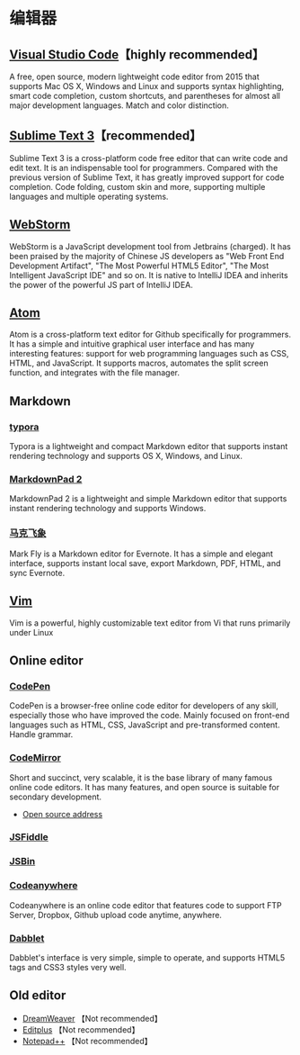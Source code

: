 # 编辑器

## [Visual Studio Code](https://code.visualstudio.com)【highly recommended】

A free, open source, modern lightweight code editor from 2015 that supports Mac OS X, Windows and Linux and supports syntax highlighting, smart code completion, custom shortcuts, and parentheses for almost all major development languages. Match and color distinction.

## [Sublime Text 3](http://www.sublimetext.com/3)【recommended】

Sublime Text 3 is a cross-platform code free editor that can write code and edit text. It is an indispensable tool for programmers. Compared with the previous version of Sublime Text, it has greatly improved support for code completion. Code folding, custom skin and more, supporting multiple languages and multiple operating systems.

## [WebStorm](https://www.jetbrains.com/webstorm/download/)

WebStorm is a JavaScript development tool from Jetbrains (charged). It has been praised by the majority of Chinese JS developers as "Web Front End Development Artifact", "The Most Powerful HTML5 Editor", "The Most Intelligent JavaScript IDE" and so on. It is native to IntelliJ IDEA and inherits the power of the powerful JS part of IntelliJ IDEA.

## [Atom](https://atom.io/)

Atom is a cross-platform text editor for Github specifically for programmers. It has a simple and intuitive graphical user interface and has many interesting features: support for web programming languages such as CSS, HTML, and JavaScript. It supports macros, automates the split screen function, and integrates with the file manager.

## Markdown

### [typora](https://typora.io/)

Typora is a lightweight and compact Markdown editor that supports instant rendering technology and supports OS X, Windows, and Linux.

### [MarkdownPad 2](http://markdownpad.com/download.html)

MarkdownPad 2 is a lightweight and simple Markdown editor that supports instant rendering technology and supports Windows.

### [马克飞象](https://maxiang.io/)

Mark Fly is a Markdown editor for Evernote. It has a simple and elegant interface, supports instant local save, export Markdown, PDF, HTML, and sync Evernote.

## [Vim](https://www.vim.org/)

Vim is a powerful, highly customizable text editor from Vi that runs primarily under Linux

## Online editor

### [CodePen](http://codepen.io/)

CodePen is a browser-free online code editor for developers of any skill, especially those who have improved the code. Mainly focused on front-end languages such as HTML, CSS, JavaScript and pre-transformed content. Handle grammar.

### [CodeMirror](https://codemirror.net/)

Short and succinct, very scalable, it is the base library of many famous online code editors. It has many features, and open source is suitable for secondary development.

- [Open source address](https://github.com/codemirror/CodeMirror/)

### [JSFiddle](https://jsfiddle.net/)

### [JSBin](http://jsbin.com/)

### [Codeanywhere](https://codeanywhere.com/)

Codeanywhere is an online code editor that features code to support FTP Server, Dropbox, Github upload code anytime, anywhere.

### [Dabblet](http://dabblet.com/)

Dabblet's interface is very simple, simple to operate, and supports HTML5 tags and CSS3 styles very well.

## Old editor

- [DreamWeaver](https://www.adobe.com/ca/products/dreamweaver.html) 【Not recommended】
- [Editplus](https://www.editplus.com/) 【Not recommended】
- [Notepad++](https://notepad-plus-plus.org/)  【Not recommended】
